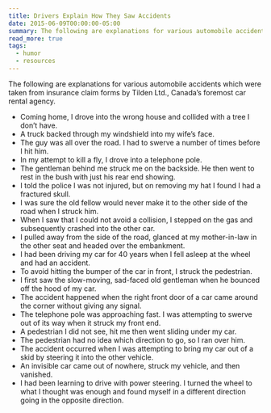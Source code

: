 ```yaml
---
title: Drivers Explain How They Saw Accidents
date: 2015-06-09T00:00:00-05:00
summary: The following are explanations for various automobile accidents which were taken from insurance claim forms by Tilden Ltd., Canada’s foremost car rental agency.
read_more: true
tags:
  - humor
  - resources
---
```

The following are explanations for various automobile accidents which were taken from insurance claim forms by Tilden Ltd., Canada’s foremost car rental agency.

* Coming home, I drove into the wrong house and collided with a tree I don’t have.
* A truck backed through my windshield into my wife’s face.
* The guy was all over the road. I had to swerve a number of times before I hit him.
* In my attempt to kill a fly, I drove into a telephone pole.
* The gentleman behind me struck me on the backside. He then went to rest in the bush with just his rear end showing.
* I told the police I was not injured, but on removing my hat I found I had a fractured skull.
* I was sure the old fellow would never make it to the other side of the road when I struck him.
* When I saw that I could not avoid a collision, I stepped on the gas and subsequently crashed into the other car.
* I pulled away from the side of the road, glanced at my mother-in-law in the other seat and headed over the embankment.
* I had been driving my car for 40 years when I fell asleep at the wheel and had an accident.
* To avoid hitting the bumper of the car in front, I struck the pedestrian.
* I first saw the slow-moving, sad-faced old gentleman when he bounced off the hood of my car.
* The accident happened when the right front door of a car came around the corner without giving any signal.
* The telephone pole was approaching fast. I was attempting to swerve out of its way when it struck my front end.
* A pedestrian I did not see, hit me then went sliding under my car.
* The pedestrian had no idea which direction to go, so I ran over him.
* The accident occurred when I was attempting to bring my car out of a skid by steering it into the other vehicle.
* An invisible car came out of nowhere, struck my vehicle, and then vanished.
* I had been learning to drive with power steering. I turned the wheel to what I thought was enough and found myself in a different direction going in the opposite direction.
